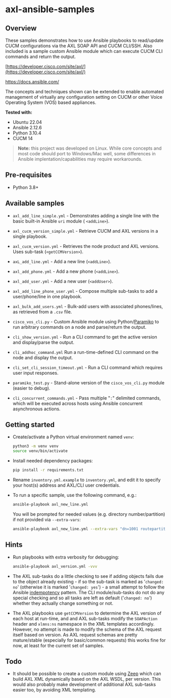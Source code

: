 # axl-ansible-samples

## Overview

These samples demonstrates how to use Ansible playbooks to read/update CUCM configurations via the AXL SOAP API and CUCM CLI/SSH.  Also included is a sample custom Ansible module which can execute CUCM CLI commands and return the output.

[https://developer.cisco.com/site/axl/](https://developer.cisco.com/site/axl/)

https://docs.ansible.com/

The concepts and techniques shown can be extended to enable automated management of virtually any configuration setting on CUCM or other Voice Operating System (VOS) based appliances.

**Tested with:**

- Ubuntu 22.04
- Ansible 2.12.6
- Python 3.10.4
- CUCM 14

> **Note:** this project was developed on Linux.  While core concepts and most code should port to Windows/Mac well, some differences in Ansible implentation/capabilities may require workarounds.

## Pre-requisites

* Python 3.8+

## Available samples

* `axl_add_line_simple.yml` - Demonstrates adding a single line with the basic built-in Ansible `uri` module ( `<addLine>`).

* `axl_cucm_version_simple.yml` - Retrieve CUCM and AXL versions in a single playbook.

* `axl_cucm_version.yml` - Retrieves the node product and AXL versions.  Uses sub-task (`<getCCMVersion>`).

* `axL_add_line.yml` - Add a new line (`<addLine>`).

* `axl_add_phone.yml` - Add a new phone (`<addLine>`).

* `axl_add_user.yml` - Add a new user (`<addUser>`).

* `axl_add_line_phone_user.yml` - Compose multiple sub-tasks to add a user/phone/line in one playbook.

* `axl_bulk_add_users.yml` - Bulk-add users with associated phones/lines, as retrieved from a `.csv` file.
 
* `cisco_vos_cli.py` - Custom Ansible module using Python/[Paramiko](https://www.paramiko.org/) to run arbitrary commands on a node and parse/return the output.

* `cli_show_version.yml` - Run a CLI command to get the active version and display/parse the output.

* `cli_addhoc_command.yml` Run a run-time-defined CLI command on the node and display the output.

* `cli_set_cli_session_timeout.yml` - Run a CLI command which requires user input responses.

* `paramiko_test.py` - Stand-alone version of the `cisco_vos_cli.py` module (easier to debug).

* `cli_concurrent_commands.yml` - Pass multiple "`:`" delimited commands, which will be executed across hosts using Ansible concurrent asynchronous actions.

## Getting started

* Create/activate a Python virtual environment named `venv`:

  ```bash
  python3 -m venv venv
  source venv/bin/activate
  ```
* Install needed dependency packages:

  ```bash
  pip install -r requirements.txt
  ```

* Rename `inventory.yml.example` to `inventory.yml`, and edit it to specify your host(s) address and AXL/CLI user credentials.

* To run a specific sample, use the following command, e.g.:

  ```bash
  ansible-playbook axl_new_line.yml
  ```

  You will be prompted for needed values (e.g. directory number/partition) if not provided via `--extra-vars`:

  ```bash
  ansible-playbook axl_new_line.yml --extra-vars "dn=1001 routepartition=''"
  ```
    
 ## Hints

* Run playbooks with extra verbosity for debugging:

  ```bash
  ansible-playbook axl_version.yml -vvv
  ```

* The AXL sub-tasks do a little checking to see if adding objects fails due to the object already existing - if so the sub-task is marked as '`changed: no`' (otherwise it is marked '`changed: yes`') - a small attempt to follow the Ansible [indempotency](https://docs.ansible.com/ansible/latest/reference_appendices/glossary.html) pattern.  The CLI module/sub-tasks do not do any special checking and so all tasks are left as default ('`changed: no`') whether they actually change something or not.

* The AXL playbooks use `getCCMVersion` to determine the AXL version of each host at run-time, and and AXL sub-tasks modify the `SOAPAction` header and `xlmns:ns` namespace in the XML templates accordingly.  However, no attempt is made to modify the schema of the AXL request itself based on version.  As AXL request schemas are pretty mature/stable (especially for basic/common requests) this works fine for now, at least for the current set of samples.

## Todo

* It should be possible to create a custom module using [Zeep](https://docs.python-zeep.org/en/master/) which can build AXL XML dynamically based on the AXL WSDL, per version.  This would also probably make development of additional AXL sub-tasks easier too, by avoiding XML templating.